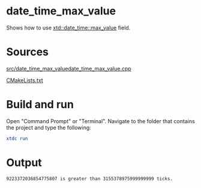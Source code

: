 # date_time_max_value

Shows how to use [xtd::date_time::max_value](https://codedocs.xyz/gammasoft71/xtd/classxtd_1_1date__time.html#af86fd0f8e3f55ca8f3ffa6daeb7187bb) field.

# Sources

[src/date_time_max_valuedate_time_max_value.cpp](src/date_time_max_value.cpp)

[CMakeLists.txt](CMakeLists.txt)

# Build and run

Open "Command Prompt" or "Terminal". Navigate to the folder that contains the project and type the following:

```cmake
xtdc run
```

# Output

```
9223372036854775807 is greater than 3155378975999999999 ticks.
```
